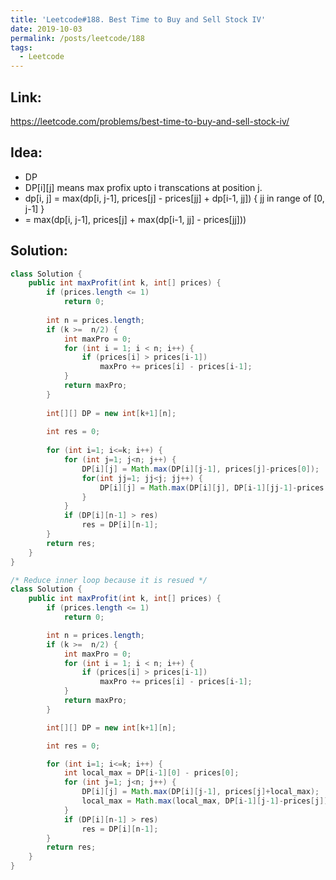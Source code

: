 ```yaml
---
title: 'Leetcode#188. Best Time to Buy and Sell Stock IV'
date: 2019-10-03
permalink: /posts/leetcode/188
tags:
  - Leetcode
---
```

## Link: ##
https://leetcode.com/problems/best-time-to-buy-and-sell-stock-iv/

## Idea: ##
- DP
- DP[i][j] means max profix upto i transcations at position j.
- dp[i, j] = max(dp[i, j-1], prices[j] - prices[jj] + dp[i-1, jj]) { jj in range of [0, j-1] }
- = max(dp[i, j-1], prices[j] + max(dp[i-1, jj] - prices[jj]))


## Solution: ##
```java
class Solution {
    public int maxProfit(int k, int[] prices) {
        if (prices.length <= 1)
            return 0;
        
        int n = prices.length;
        if (k >=  n/2) {
		    int maxPro = 0;
		    for (int i = 1; i < n; i++) {
			    if (prices[i] > prices[i-1])
				    maxPro += prices[i] - prices[i-1];
		    }
		    return maxPro;
        }
        
        int[][] DP = new int[k+1][n];
        
        int res = 0;
        
        for (int i=1; i<=k; i++) {
            for (int j=1; j<n; j++) {
                DP[i][j] = Math.max(DP[i][j-1], prices[j]-prices[0]);
                for(int jj=1; jj<j; jj++) {
                    DP[i][j] = Math.max(DP[i][j], DP[i-1][jj-1]-prices[jj]+prices[j]); 
                } 
            }
            if (DP[i][n-1] > res)
                res = DP[i][n-1];
        }
        return res;
    }
}

/* Reduce inner loop because it is resued */
class Solution {
    public int maxProfit(int k, int[] prices) {
        if (prices.length <= 1)
            return 0;

        int n = prices.length;
        if (k >=  n/2) {
		    int maxPro = 0;
		    for (int i = 1; i < n; i++) {
			    if (prices[i] > prices[i-1])
				    maxPro += prices[i] - prices[i-1];
		    }
		    return maxPro;
        }

        int[][] DP = new int[k+1][n];

        int res = 0;

        for (int i=1; i<=k; i++) {
            int local_max = DP[i-1][0] - prices[0];
            for (int j=1; j<n; j++) {
                DP[i][j] = Math.max(DP[i][j-1], prices[j]+local_max);
                local_max = Math.max(local_max, DP[i-1][j-1]-prices[j]);
            }
            if (DP[i][n-1] > res)
                res = DP[i][n-1];
        }
        return res;
    }
}
```

